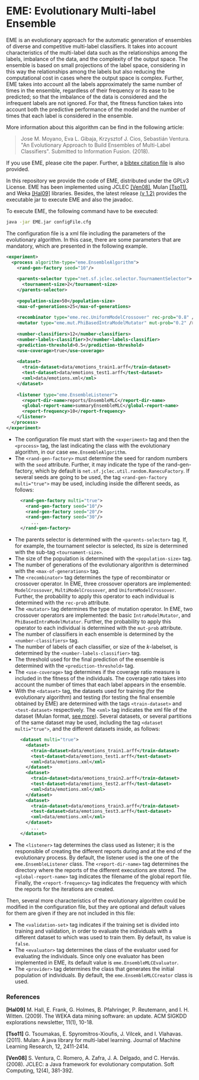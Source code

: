 # EME: Evolutionary Multi-label Ensemble

EME is an evolutionary approach for the automatic generation of ensembles of diverse and competitive multi-label classifiers. It takes into account characteristics of the multi-label data such as the relationships among the labels, imbalance of the data, and the complexity of the output space. The ensemble is based on small projections of the label space, considering in this way the relationships among the labels but also reducing the computational cost in cases where the output space is complex. Further, EME takes into account all the labels approximately the same number of times in the ensemble, regardless of their frequency or its ease to be predicted; so that the imbalance of the data is considered and the infrequent labels are not ignored. For that, the fitness function takes into account both the predictive performance of the model and the number of times that each label is considered in the ensemble.

More information about this algorithm can be find in the following article:
> Jose M. Moyano, Eva L. Gibaja, Krzysztof J. Cios, Sebastián Ventura. "An Evolutionary Approach to Build Ensembles of Multi-Label Classifiers". Submitted to Information Fusion. (2018).

If you use EME, please cite the paper. Further, a [bibtex citation file](https://github.com/i02momuj/EvolutionaryMultiLabelEnsemble/blob/master/citation.bib) is also provided.

In this repository we provide the code of EME, distributed under the GPLv3 License. EME has been implemented using JCLEC [[Ven08]](#Ven08), Mulan [[Tso11]](#Tso11), and Weka [[Hal09]](#Hal09)  libraries. Besides, the latest release [(v 1.2)](https://github.com/i02momuj/EvolutionaryMultiLabelEnsemble/releases/tag/v1.2) provides the executable jar to execute EME and also the javadoc.

To execute EME, the following command have to be executed:
```sh
java -jar EME.jar configFile.cfg
```

The configuration file is a xml file including the parameters of the evolutionary algorithm. In this case, there are some parameters that are mandatory, which are presented in the following example.

```xml
<experiment>
  <process algorithm-type="eme.EnsembleAlgorithm">
    <rand-gen-factory seed="10"/>
		 
    <parents-selector type="net.sf.jclec.selector.TournamentSelector">
      <tournament-size>2</tournament-size>
    </parents-selector>
		 
    <population-size>50</population-size>
    <max-of-generations>25</max-of-generations>		 
		 
    <recombinator type="eme.rec.UniformModelCrossover" rec-prob="0.8" />
    <mutator type="eme.mut.PhiBasedIntraModelMutator" mut-prob="0.2" />
		 
    <number-classifiers>12</number-classifiers>
    <number-labels-classifier>3</number-labels-classifier>
    <prediction-threshold>0.5</prediction-threshold>
    <use-coverage>true</use-coverage>
		 
    <dataset>
      <train-dataset>data/emotions_train1.arff</train-dataset>
      <test-dataset>data/emotions_test1.arff</test-dataset>
      <xml>data/emotions.xml</xml>
    </dataset>
		
    <listener type="eme.EnsembleListener">
      <report-dir-name>reports/EnsembleMLC</report-dir-name>
      <global-report-name>summaryEnsembleMLC</global-report-name>
      <report-frequency>10</report-frequency>	
    </listener>
  </process>
</experiment>
```

* The configuration file must start with the ```<experiment>``` tag and then the ```<process>``` tag, the last indicating the class with the evolutionary algorithm, in our case ```eme.EnsembleAlgorithm```.
* The ```<rand-gen-factory>``` must determine the seed for random numbers with the ```seed``` attribute. Further, it may indicate the type of the rand-gen-factory, which by default is ```net.sf.jclec.util.random.RanecuFactory```. If several seeds are going to be used, the tag ```<rand-gen-factory multi="true">``` may be used, including inside the different seeds, as follows:
  ```xml
    <rand-gen-factory multi="true">
	  <rand-gen-factory seed="10"/>
	  <rand-gen-factory seed="20"/>
	  <rand-gen-factory seed="30"/>
	    ...
    </rand-gen-factory>
  ```
* The parents selector is determined with the ```<parents-selector>``` tag. If, for example, the tournament selector is selected, its size is determined with the sub-tag ```<tournament-size>```.
* The size of the population is determined with the ```<population-size>``` tag.
* The number of generations of the evolutionary algorithm is determined with the ```<max-of-generations>``` tag.
* The ```<recombinator>``` tag determines the type of recombinator or crossover operator. In EME, three crossover operators are implemented: ```ModelCrossover```, ```MultiModelCrossover```, and ```UniformModelCrossover```. Further, the probability to apply this operator to each individual is determined with the ```rec-prob``` attribute.
* The ```<mutator>``` tag determines the type of mutation operator. In EME, two crossover operators are implemented: the basic ```IntraModelMutator```, and ```PhiBasedIntraModelMutator```. Further, the probability to apply this operator to each individual is determined with the ```mut-prob``` attribute.
* The number of classifiers in each ensemble is determined by the ```<number-classifiers>``` tag.
* The number of labels of each classifier, or size of the *k*-labelset, is determined by the ```<number-labels-classifier>``` tag.
* The threshold used for the final prediction of the ensemble is determined with the ```<prediction-threshold>``` tag.
* The ```<use-coverage>``` tag determines if the coverage ratio measure is included in the fitness of the individuals. The coverage ratio takes into account the number of times that each label appears in the ensemble.
* With the ```<dataset>``` tag, the datasets used for training (for the evolutionary algorithm) and testing (for testing the final ensemble obtained by EME) are determined with the tags ```<train-dataset>``` and ```<test-dataset>``` respectively. The ```<xml>``` tag indicates the xml file of the dataset (Mulan format, [see more](http://www.uco.es/kdis/mllresources/)).  Several datasets, or several partitions of the same dataset may be used, including the tag ```<dataset multi="true">```, and the different datasets inside, as follows:
  ```xml
    <dataset multi="true">
      <dataset>
        <train-dataset>data/emotions_train1.arff</train-dataset>
        <test-dataset>data/emotions_test1.arff</test-dataset>
        <xml>data/emotions.xml</xml>
      </dataset>
      <dataset>
        <train-dataset>data/emotions_train2.arff</train-dataset>
        <test-dataset>data/emotions_test2.arff</test-dataset>
        <xml>data/emotions.xml</xml>
      </dataset>
      <dataset>
        <train-dataset>data/emotions_train3.arff</train-dataset>
        <test-dataset>data/emotions_test3.arff</test-dataset>
        <xml>data/emotions.xml</xml>
      </dataset>
        ...
    </dataset>
  ```
* The ```<listener>``` tag determines the class used as listener; it is the responsible of creating the different reports during and at the end of the evolutionary process. By default, the listener used is the one of the ```eme.EnsembleListener``` class. The ```<report-dir-name>``` tag determines the directory where the reports of the different executions are stored. The ```<global-report-name>``` tag indicates the filename of the global report file. Finally, the ```<report-frequency>``` tag indicates the frequency with which the reports for the iterations are created.

Then, several more characteristics of the evolutionary algorithm could be modified in the configuration file, but they are optional and default values for them are given if they are not included in this file:
* The ```<validation-set>``` tag  indicates if the training set is divided into training and validation, in order to evaluate the individuals with a different dataset to which was used to train them. By default, its value is ```false```.
* The ```<evaluator>``` tag determines the class of the evaluator used for evaluating the individuals. Since only one evaluator has been implemented in EME, its default value is ```eme.EnsembleMLCEvaluator```.
* The ```<provider>``` tag determines the class that generates the initial population of individuals. By default, the ```eme.EnsembleMLCCreator``` class is used.

### References

<a name="Hal09"></a>**[Hal09]** M. Hall, E. Frank, G. Holmes, B. Pfahringer, P. Reutemann, and I. H. Witten. (2009). The WEKA data mining software: an update. ACM SIGKDD explorations newsletter, 11(1), 10-18.

<a name="Tso11"></a>**[Tso11]** G. Tsoumakas, E. Spyromitros-Xioufis, J. Vilcek, and I. Vlahavas. (2011). Mulan: A java library for multi-label learning. Journal of Machine Learning Research, 12, 2411-2414.

<a name="Ven08"></a>**[Ven08]** S. Ventura, C. Romero, A. Zafra, J. A. Delgado, and C. Hervás. (2008). JCLEC: a Java framework for evolutionary computation. Soft Computing, 12(4), 381-392.